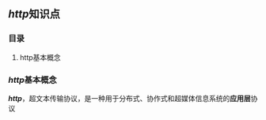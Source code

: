 ## ***http***知识点

### 目录

<ol>
    <a name="#http基本概念"><li>http基本概念</li></a>
</ol>



### ***http***基本概念

***http***，超文本传输协议，是一种用于分布式、协作式和超媒体信息系统的**应用层**协议


